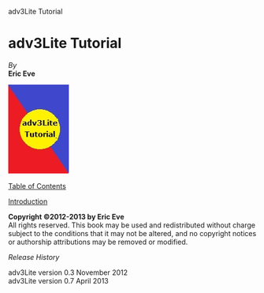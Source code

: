 ---
---
adv3Lite Tutorial

# adv3Lite Tutorial

  
  
<span class="tall">*By*</span>  
**Eric Eve**  
  
  
  
![](mancover.jpg)  
  
  
  
[Table of Contents](toc.html)  
  
[Introduction](intro.html)  
  
  
  
  
  
**Copyright ©2012-2013 by Eric Eve**  
All rights reserved. This book may be used and redistributed without
charge subject to the conditions that it may not be altered, and no
copyright notices or authorship attributions may be removed or
modified.  
  
  
*Release History*  
  
adv3Lite version 0.3 November 2012  
adv3Lite version 0.7 April 2013  
